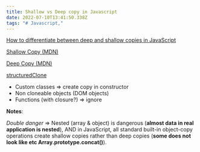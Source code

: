 ```yaml
---
title: Shallow vs Deep copy in Javascript
date: 2022-07-10T13:41:50.338Z
tags: "# Javascript,"
---
```

[How to differentiate between deep and shallow copies in JavaScript](https://www.freecodecamp.org/news/copying-stuff-in-javascript-how-to-differentiate-between-deep-and-shallow-copies-b6d8c1ef09cd/)

[Shallow Copy (MDN)](https://developer.mozilla.org/en-US/docs/Glossary/Shallow_copy)

[Deep Copy (MDN)](https://developer.mozilla.org/en-US/docs/Glossary/Deep_copy)

[structuredClone](https://web.dev/structured-clone/)

- Custom classes => create copy in constructor
- Non cloneable objects (DOM objects)
- Functions (with closure?) => ignore

**Notes**:

*Double danger* => Nested (array & object) is dangerous (**almost data in real application is nested**), AND in JavaScript, all standard built-in object-copy operations create shallow copies rather than deep copies (**some does not look like etc Array.prototype.concat()**).  

